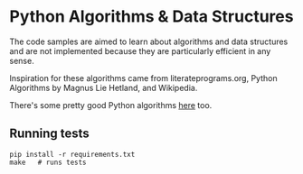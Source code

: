 Python Algorithms & Data Structures
===================================

The code samples are aimed to learn about algorithms and data structures
and are not implemented because they are particularly efficient in any
sense.

Inspiration for these algorithms came from literateprograms.org,
Python Algorithms by Magnus Lie Hetland, and Wikipedia.

There's some pretty good Python algorithms
[here](http://interactivepython.org/courselib/static/pythonds/index.html)
too.


Running tests
-------------

    pip install -r requirements.txt
    make   # runs tests

